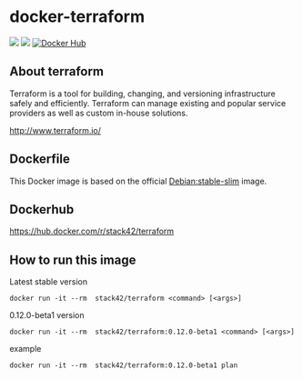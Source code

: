 # docker-terraform
[![](https://images.microbadger.com/badges/image/stack42/terraform.svg)](http://microbadger.com/images/stack42/terraform "Get your own image badge on microbadger.com")
[![](https://images.microbadger.com/badges/version/stack42/terraform.svg)](https://hub.docker.com/r/stack42/terraform/)
[![Docker Hub](http://img.shields.io/docker/pulls/stack42/terraform.svg)](https://hub.docker.com/r/stack42/terraform/)

## About terraform

Terraform is a tool for building, changing, and versioning infrastructure safely and efficiently. Terraform can manage existing and popular service providers as well as custom in-house solutions.

http://www.terraform.io/

## Dockerfile

This Docker image is based on the official [Debian:stable-slim](https://hub.docker.com/_/debian) image.

## Dockerhub

https://hub.docker.com/r/stack42/terraform

## How to run this image

Latest stable version
```
docker run -it --rm  stack42/terraform <command> [<args>]
```

0.12.0-beta1 version
```
docker run -it --rm  stack42/terraform:0.12.0-beta1 <command> [<args>]
```

example
```
docker run -it --rm  stack42/terraform:0.12.0-beta1 plan
```
